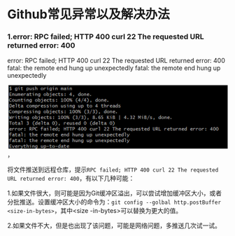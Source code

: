 # Github常见异常以及解决办法

### 1.error: RPC failed; HTTP 400 curl 22 The requested URL returned error: 400

error: RPC failed; HTTP 400 curl 22 The requested URL returned error: 400
fatal: the remote end hung up unexpectedly
fatal: the remote end hung up unexpectedly

![image-20240405171637223](assets/image-20240405171637223.png)，

将文件推送到远程仓库，提示`RPC failed; HTTP 400 curl 22 The requested URL returned error: 400`，有以下几种可能：

1.如果文件很大，则可能是因为Git缓冲区溢出，可以尝试增加缓冲区大小，或者分批推送。设置缓冲区大小的命令为：`git config --golbal http.postBuffer <size-in-bytes>`，其中<size -in-bytes>可以替换为更大的值。

2.如果文件不大，但是也出现了该问题，可能是网络问题，多推送几次试一试。